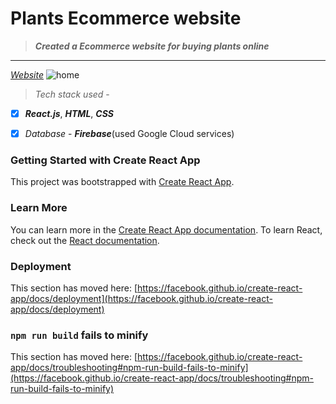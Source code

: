# Plants Ecommerce website
>_**Created a Ecommerce website for buying plants online**_
----
_[Website](http://your-enterntainment-zone-jd.netlify.app)_
![home](https://github.com/jaya6400/plants-ecommerce-website/assets/66017717/56dc920b-874c-4161-a6d9-0be4ec4eac2b)

>*Tech stack used* - 

- [x] _**React.js**_, _**HTML**_, _**CSS**_

- [x] _Database_ - _**Firebase**_(used Google Cloud services)
### Getting Started with Create React App
This project was bootstrapped with [Create React App](https://github.com/facebook/create-react-app).
### Learn More
You can learn more in the [Create React App documentation](https://facebook.github.io/create-react-app/docs/getting-started).
To learn React, check out the [React documentation](https://reactjs.org/).
### Deployment
This section has moved here: [https://facebook.github.io/create-react-app/docs/deployment](https://facebook.github.io/create-react-app/docs/deployment)
### `npm run build` fails to minify
This section has moved here: [https://facebook.github.io/create-react-app/docs/troubleshooting#npm-run-build-fails-to-minify](https://facebook.github.io/create-react-app/docs/troubleshooting#npm-run-build-fails-to-minify)

